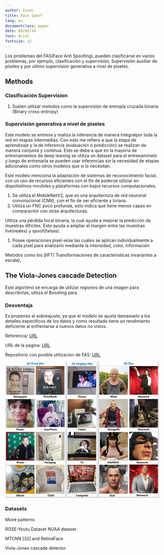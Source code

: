 ```yaml
---
author: Isaac
title: Face Spoof
lang: es
documentclass: paper
date: 09/02/24
font: Arial
fontsize: 12
---
```


Los problemas del FAS(Face Anti Spoofing), pueden clasificarse en varios problemas, por ejemplo,
clasificación y supervisión, Supervisión auxiliar de píxeles y por ultimo
supervisión generativa a nivel de pixeles.

## Methods

### Clasificación Supervision

1. Suelen utilizar metodos como la supervisión de entropía cruzada binaria (Binary cross-entropy)

### Supervisión generativa a nivel de pixeles

Este modelo se entrena y realiza la inferencia de manera integralpor toda la red en etapas intermedias.
Con esto me refiero a que la etapa de aprendizaje y la de inferencia
(evaluación o predicción) se realizan de manera conjunta y continua.
Esto se debe a que en la mayoria de entrenamientos de deep leaning se utiliza
un dataset para el entrenamineto y luego de entrenarla se pueden usar
inferencias sin la necesidad de etapas adicionales como otros modelos que si lo
necesitan.

Este modelo menciona la adaptación de sistemas de reconocimiento facial, con un
uso de recursos eficientes con el fin de poderse utilziar en dispotisitivos
movbiles y plataformas con bajos recursos computacionales.

1. Se utiliza el MobileNetV2, que es una arquitectura de red neuronal convolucional (CNN), con el fin de ser eficiente y liviana.
1. Utiliza un FNC poco profunda, esto indica que tiene menos capas en comparación con otras arquitecturas.

Utiliza una pérdida focal binaria, la cual ayuda a mejorar la prediccón de
muestras dificiles. Esto ayuda a ampliar el margen entre las muestras
live(reales) y spoof(falsas).

1. Posee operaciones pixel-wise las cuales se aplican individualmente a cada pixel para analizarlo mediante la intensidad, color, información

Metodos como los SIFT( Transformaciones de caracteristicas invariantes a escala), 

## The Viola-Jones cascade Detection

Este algoritmo se encarga de utilizar regiones de una imagen para describirlas, utiliza el Boosting para 

### Desventaja
Es propenso al sobreajuste, ya que el modelo se ajusta demasiado a los detalles especificos de los datos y como resultado tiene un rendimiento deficiente al enfrentarse a nuevos datos no vistos.

Referencia: [URL](https://arxiv.org/pdf/2304.05753v3.pdf)

URL de la pagina: [URL](https://paperswithcode.com/paper/wild-face-anti-spoofing-challenge-2023)

Repositorio con posible utilizacion de FAS: [URL](https://github.com/Prem95/realtime-face-anti-spoofing)

![Datasets Usados para el entrenamiento del modelo](image.png)


### Datasets
Moiré patterns

ROSE-Youtu Dataset
NUAA dataset

MTCNN [32] and RetinaFace 

Viola-Jones
cascade detector

